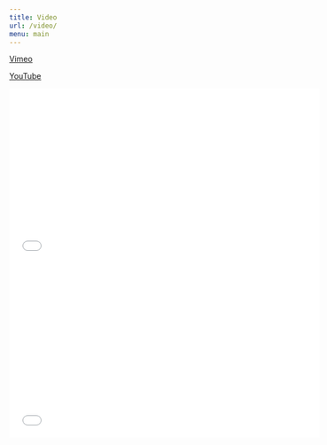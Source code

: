 ```yaml
---
title: Video
url: /video/
menu: main
---
```


[Vimeo](https://vimeo.com/apexskier)

[YouTube](http://youtube.com/camapexskier)

<iframe width="560" height="315" src="//www.youtube.com/embed/RT2EC3pxmbs" frameborder="0" webkitallowfullscreen mozallowfullscreen allowfullscreen></iframe>

<iframe src="//player.vimeo.com/video/72834549" width="560" height="315" frameborder="0" webkitallowfullscreen mozallowfullscreen allowfullscreen></iframe>
